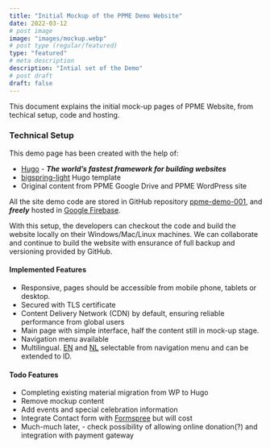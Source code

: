 ```yaml
---
title: "Initial Mockup of the PPME Demo Website"
date: 2022-03-12
# post image
image: "images/mockup.webp"
# post type (regular/featured)
type: "featured"
# meta description
description: "Intial set of the Demo"
# post draft
draft: false
---
```



This document explains the initial mock-up pages of PPME Website, from techical setup, code and hosting.

### Technical Setup
This demo page has been created with the help of:
* [Hugo](https://gohugo.io/) - ***The world’s fastest framework for building websites***
* [bigspring-light](https://github.com/themefisher/bigspring-light) Hugo template
* Original content from PPME Google Drive and PPME WordPress site


All the site demo code are stored in GitHub repository [ppme-demo-001](https://github.com/rostiarso/ppme-demo-001), and ***freely*** hosted in [Google Firebase](https://firebase.google.com/).

With this setup, the developers can checkout the code and build the website locally on their Windows/Mac/Linux machines.
We can collaborate and continue to build the website with ensurance of full backup and versioning provided by GitHub.

#### Implemented Features

* Responsive, pages should be accessible from mobile phone, tablets or desktop.
* Secured with TLS certificate
* Content Delivery Network (CDN) by default, ensuring reliable performance from global users
* Main page with simple interface, half the content still in mock-up stage.
* Navigation menu available 
* Multilingual. [EN](/) and [NL](/nl/) selectable from navigation menu and can be extended to ID.

#### Todo Features

* Completing existing material migration from WP to Hugo
* Remove mockup content
* Add events and special celebration information 
* Integrate Contact form with [Formspree](https://formspree.io/plans) but will cost
* Much-much later, - check possibility of allowing online donation(?) and integration with payment gateway
